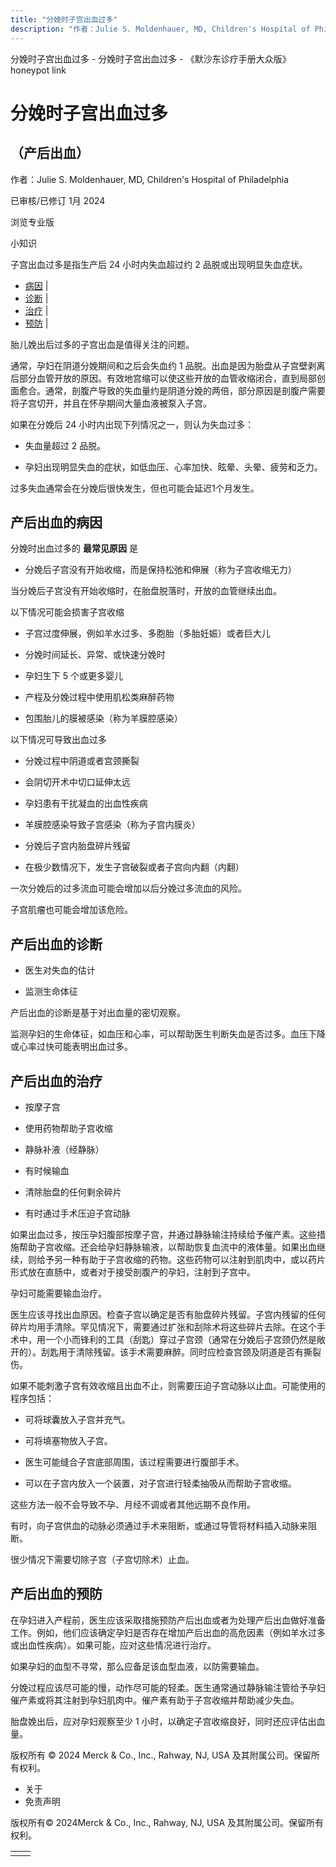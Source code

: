 ```yaml
---
title: "分娩时子宫出血过多"
description: "作者：Julie S. Moldenhauer, MD, Children's Hospital of Philadelphia"
---
```


﻿分娩时子宫出血过多 \- 分娩时子宫出血过多 \- 《默沙东诊疗手册大众版》 honeypot link

# 分娩时子宫出血过多

## （产后出血）

作者：Julie S. Moldenhauer, MD, Children's Hospital of Philadelphia

已审核/已修订 1月 2024

浏览专业版

小知识

子宫出血过多是指生产后 24 小时内失血超过约 2 品脱或出现明显失血症状。

- [病因](#病因_v26386387_zh) \|
- [诊断](#诊断_v26386424_zh) \|
- [治疗](#治疗_v8578457_zh) \|
- [预防](#预防_v8578453_zh) \|

胎儿娩出后过多的子宫出血是值得关注的问题。

通常，孕妇在阴道分娩期间和之后会失血约 1 品脱。出血是因为胎盘从子宫壁剥离后部分血管开放的原因。有效地宫缩可以使这些开放的血管收缩闭合，直到局部创面愈合。通常，剖腹产导致的失血量约是阴道分娩的两倍，部分原因是剖腹产需要将子宫切开，并且在怀孕期间大量血液被泵入子宫。

如果在分娩后 24 小时内出现下列情况之一，则认为失血过多：

- 失血量超过 2 品脱。

- 孕妇出现明显失血的症状，如低血压、心率加快、眩晕、头晕、疲劳和乏力。


过多失血通常会在分娩后很快发生，但也可能会延迟1个月发生。

## 产后出血的病因

分娩时出血过多的 **最常见原因** 是

- 分娩后子宫没有开始收缩，而是保持松弛和伸展（称为子宫收缩无力）


当分娩后子宫没有开始收缩时，在胎盘脱落时，开放的血管继续出血。

以下情况可能会损害子宫收缩

- 子宫过度伸展，例如羊水过多、多胞胎（多胎妊娠）或者巨大儿

- 分娩时间延长、异常、或快速分娩时

- 孕妇生下 5 个或更多婴儿

- 产程及分娩过程中使用肌松类麻醉药物

- 包围胎儿的膜被感染（称为羊膜腔感染）


以下情况可导致出血过多

- 分娩过程中阴道或者宫颈撕裂

- 会阴切开术中切口延伸太远

- 孕妇患有干扰凝血的出血性疾病

- 羊膜腔感染导致子宫感染（称为子宫内膜炎）

- 分娩后子宫内胎盘碎片残留

- 在极少数情况下，发生子宫破裂或者子宫向内翻（内翻）


一次分娩后的过多流血可能会增加以后分娩过多流血的风险。

子宫肌瘤也可能会增加该危险。

## 产后出血的诊断

- 医生对失血的估计

- 监测生命体征


产后出血的诊断是基于对出血量的密切观察。

监测孕妇的生命体征，如血压和心率，可以帮助医生判断失血是否过多。血压下降或心率过快可能表明出血过多。

## 产后出血的治疗

- 按摩子宫

- 使用药物帮助子宫收缩

- 静脉补液（经静脉）

- 有时候输血

- 清除胎盘的任何剩余碎片

- 有时通过手术压迫子宫动脉


如果出血过多，按压孕妇腹部按摩子宫，并通过静脉输注持续给予催产素。这些措施帮助子宫收缩。还会给孕妇静脉输液，以帮助恢复血流中的液体量。如果出血继续，则给予另一种有助于子宫收缩的药物。这些药物可以注射到肌肉中，或以药片形式放在直肠中，或者对于接受剖腹产的孕妇，注射到子宫中。

孕妇可能需要输血治疗。

医生应该寻找出血原因。检查子宫以确定是否有胎盘碎片残留。子宫内残留的任何碎片均用手清除。罕见情况下，需要通过扩张和刮除术将这些碎片去除。在这个手术中，用一个小而锋利的工具（刮匙）穿过子宫颈（通常在分娩后子宫颈仍然是敞开的）。刮匙用于清除残留。该手术需要麻醉。同时应检查宫颈及阴道是否有撕裂伤。

如果不能刺激子宫有效收缩且出血不止，则需要压迫子宫动脉以止血。可能使用的程序包括：

- 可将球囊放入子宫并充气。

- 可将填塞物放入子宫。

- 医生可能缝合子宫底部周围，该过程需要进行腹部手术。

- 可以在子宫内放入一个装置，对子宫进行轻柔抽吸从而帮助子宫收缩。


这些方法一般不会导致不孕、月经不调或者其他远期不良作用。

有时，向子宫供血的动脉必须通过手术来阻断，或通过导管将材料插入动脉来阻断。

很少情况下需要切除子宫（子宫切除术）止血。

## 产后出血的预防

在孕妇进入产程前，医生应该采取措施预防产后出血或者为处理产后出血做好准备工作。例如，他们应该确定孕妇是否存在增加产后出血的高危因素（例如羊水过多或出血性疾病）。如果可能，应对这些情况进行治疗。

如果孕妇的血型不寻常，那么应备足该血型血液，以防需要输血。

分娩过程应该尽可能的慢，动作尽可能的轻柔。医生通常通过静脉输注管给予孕妇催产素或将其注射到孕妇肌肉中。催产素有助于子宫收缩并帮助减少失血。

胎盘娩出后，应对孕妇观察至少 1 小时，以确定子宫收缩良好，同时还应评估出血量。



版权所有 © 2024
Merck & Co., Inc., Rahway, NJ, USA 及其附属公司。保留所有权利。

- 关于
- 免责声明

版权所有© 2024Merck & Co., Inc., Rahway, NJ, USA 及其附属公司。保留所有权利。

|     |     |
| --- | --- |
|  |  |